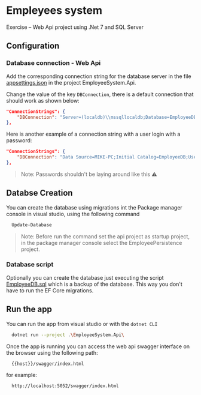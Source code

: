 
# Empleyees system

Exercise – Web Api project using .Net 7 and SQL Server

## Configuration 

### Database connection - Web Api

Add the corresponding connection string for the database server in the file
[appsettings.json](https://github.com/MHobak/EmployeeSystem/blob/master/EmployeeSystem.Api/appsettings.json) in the project EmployeeSystem.Api.

Change the value of the key `DBConnection`, there is a default connection that should work as shown below:

```JSON
"ConnectionStrings": {
    "DBConnection": "Server=(localdb)\\mssqllocaldb;Database=EmployeeDB Trusted_Connection=True;MultipleActiveResultSets=true"
},
```
Here is another example of a connection string with a user login with a password:

```JSON
"ConnectionStrings": {
    "DBConnection": "Data Source=MIKE-PC;Initial Catalog=EmployeeDB;User Id=pruebas;Password=1234; TrustServerCertificate=True; Trusted_Connection=True;"
},
```
> Note: Passwords shouldn't be laying around like this ⚠️

## Databse Creation
You can create the database using migrations int the Package manager console in visual studio, using the following command
```bash
  Update-Database
```
> Note: Before run the command set the api project as startup project, in the package manager console select the EmployeePersistence project.

### Database script
Optionally you can create the database just executing the script [EmployeeDB.sql](https://github.com/MHobak/EmployeeSystem/blob/master/Scripts/EmployeeDB.sql) which is a backup of the database. This way you don't have to run the EF Core migrations.

## Run the app
You can run the app from visual studio or with the `dotnet CLI`
```bash
  dotnet run --project .\EmployeeSystem.Api\
```
Once the app is running you can access the web api swagger interface on the browser using the following path:

```url
  {{host}}/swagger/index.html
```
for example:
```url
  http://localhost:5052/swagger/index.html
```
